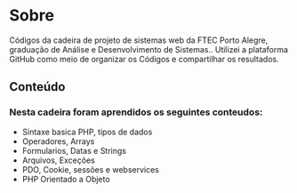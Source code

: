 <h1>Sobre</h1>

<p>Códigos da cadeira de projeto de sistemas web da FTEC Porto Alegre, graduação de Análise e Desenvolvimento de Sistemas..
Utilizei a plataforma GitHub como meio de organizar os Códigos e compartilhar os resultados. </p>

<h2>Conteúdo</h2>
  
  <h3>Nesta cadeira foram aprendidos os seguintes conteudos:</h3>
  
  <ul>
   <li> Sintaxe basica PHP, tipos de dados </li>
   <li> Operadores, Arrays  </li>
   <li> Formularios, Datas e Strings </li>
   <li> Arquivos, Exceções  </li>
   <li> PDO, Cookie, sessões e webservices </li>
   <li> PHP Orientado a Objeto </li>
  </ul>
